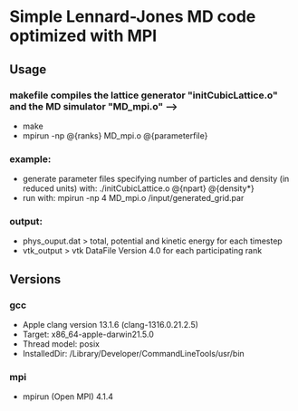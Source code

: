 # Simple Lennard-Jones MD code optimized with MPI


## Usage
### makefile compiles the lattice generator "initCubicLattice.o" and the MD simulator "MD_mpi.o" -->
-   make
-   mpirun -np @{ranks} MD_mpi.o @{parameterfile}

### example:
-   generate parameter files specifying number of particles and density (in reduced units) with: ./initCubicLattice.o @{npart} @{density*}
-   run with: mpirun -np 4 MD_mpi.o /input/generated_grid.par

### output:
-   phys_ouput.dat > total, potential and kinetic energy for each timestep 
-   vtk_output >  vtk DataFile Version 4.0 for each participating rank 

## Versions
### gcc
- Apple clang version 13.1.6 (clang-1316.0.21.2.5) 
- Target: x86_64-apple-darwin21.5.0
- Thread model: posix
- InstalledDir: /Library/Developer/CommandLineTools/usr/bin
### mpi
- mpirun (Open MPI) 4.1.4
